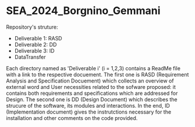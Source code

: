 # SEA_2024_Borgnino_Gemmani
 
Repository's struture:
 - Deliverable 1: RASD 
 - Deliverable 2: DD 
 - Deliverable 3: ID
 - DataTransfer

Each directory named as 'Deliverable i' (i = 1,2,3) contains a ReadMe file with a link to the respective docuement. 
The first one is RASD (Requirement Analysis and Specification Docuement) which collects an overview of external word and User necessities related to the sofware proposed: it contains both requirements and specifications which are addressed for Design. The second one is DD (Design Document) which describes the strucure of the software, its modules and interactions. In the end, ID (Implementation document) gives the instrutctions necessary for the installation and other comments on the code provided. 

